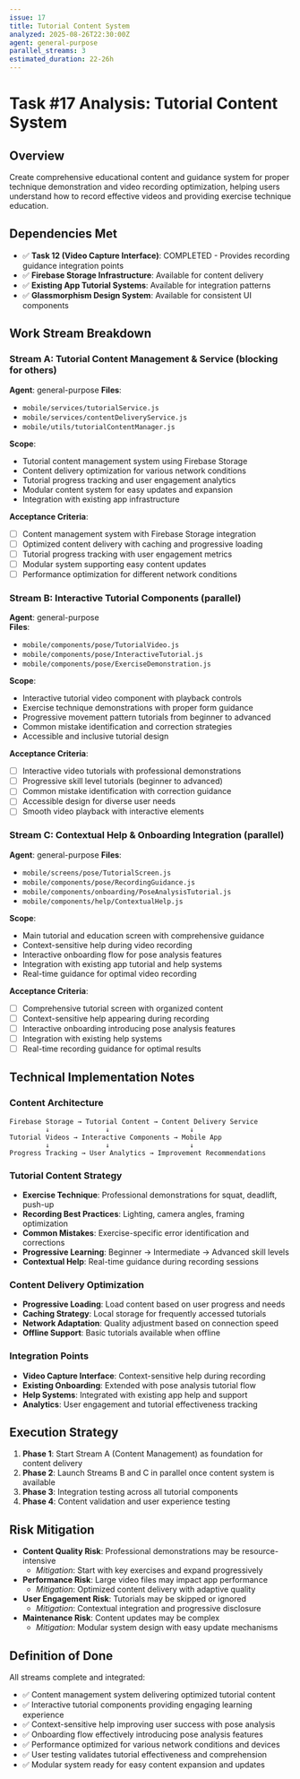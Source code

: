 ```yaml
---
issue: 17
title: Tutorial Content System
analyzed: 2025-08-26T22:30:00Z
agent: general-purpose
parallel_streams: 3
estimated_duration: 22-26h
---
```


# Task #17 Analysis: Tutorial Content System

## Overview
Create comprehensive educational content and guidance system for proper technique demonstration and video recording optimization, helping users understand how to record effective videos and providing exercise technique education.

## Dependencies Met
- ✅ **Task 12 (Video Capture Interface)**: COMPLETED - Provides recording guidance integration points
- ✅ **Firebase Storage Infrastructure**: Available for content delivery
- ✅ **Existing App Tutorial Systems**: Available for integration patterns
- ✅ **Glassmorphism Design System**: Available for consistent UI components

## Work Stream Breakdown

### Stream A: Tutorial Content Management & Service (blocking for others)
**Agent**: general-purpose
**Files**: 
- `mobile/services/tutorialService.js`
- `mobile/services/contentDeliveryService.js`
- `mobile/utils/tutorialContentManager.js`

**Scope**:
- Tutorial content management system using Firebase Storage
- Content delivery optimization for various network conditions
- Tutorial progress tracking and user engagement analytics
- Modular content system for easy updates and expansion
- Integration with existing app infrastructure

**Acceptance Criteria**:
- [ ] Content management system with Firebase Storage integration
- [ ] Optimized content delivery with caching and progressive loading
- [ ] Tutorial progress tracking with user engagement metrics
- [ ] Modular system supporting easy content updates
- [ ] Performance optimization for different network conditions

### Stream B: Interactive Tutorial Components (parallel)
**Agent**: general-purpose  
**Files**:
- `mobile/components/pose/TutorialVideo.js`
- `mobile/components/pose/InteractiveTutorial.js`
- `mobile/components/pose/ExerciseDemonstration.js`

**Scope**:
- Interactive tutorial video component with playback controls
- Exercise technique demonstrations with proper form guidance
- Progressive movement pattern tutorials from beginner to advanced
- Common mistake identification and correction strategies
- Accessible and inclusive tutorial design

**Acceptance Criteria**:
- [ ] Interactive video tutorials with professional demonstrations
- [ ] Progressive skill level tutorials (beginner to advanced)
- [ ] Common mistake identification with correction guidance
- [ ] Accessible design for diverse user needs
- [ ] Smooth video playback with interactive elements

### Stream C: Contextual Help & Onboarding Integration (parallel)
**Agent**: general-purpose
**Files**:
- `mobile/screens/pose/TutorialScreen.js`
- `mobile/components/pose/RecordingGuidance.js`
- `mobile/components/onboarding/PoseAnalysisTutorial.js`
- `mobile/components/help/ContextualHelp.js`

**Scope**:
- Main tutorial and education screen with comprehensive guidance
- Context-sensitive help during video recording
- Interactive onboarding flow for pose analysis features
- Integration with existing app tutorial and help systems
- Real-time guidance for optimal video recording

**Acceptance Criteria**:
- [ ] Comprehensive tutorial screen with organized content
- [ ] Context-sensitive help appearing during recording
- [ ] Interactive onboarding introducing pose analysis features
- [ ] Integration with existing help systems
- [ ] Real-time recording guidance for optimal results

## Technical Implementation Notes

### Content Architecture
```
Firebase Storage → Tutorial Content → Content Delivery Service
         ↓              ↓                    ↓
Tutorial Videos → Interactive Components → Mobile App
         ↓              ↓                    ↓
Progress Tracking → User Analytics → Improvement Recommendations
```

### Tutorial Content Strategy
- **Exercise Technique**: Professional demonstrations for squat, deadlift, push-up
- **Recording Best Practices**: Lighting, camera angles, framing optimization
- **Common Mistakes**: Exercise-specific error identification and corrections
- **Progressive Learning**: Beginner → Intermediate → Advanced skill levels
- **Contextual Help**: Real-time guidance during recording sessions

### Content Delivery Optimization
- **Progressive Loading**: Load content based on user progress and needs
- **Caching Strategy**: Local storage for frequently accessed tutorials
- **Network Adaptation**: Quality adjustment based on connection speed
- **Offline Support**: Basic tutorials available when offline

### Integration Points
- **Video Capture Interface**: Context-sensitive help during recording
- **Existing Onboarding**: Extended with pose analysis tutorial flow
- **Help Systems**: Integrated with existing app help and support
- **Analytics**: User engagement and tutorial effectiveness tracking

## Execution Strategy

1. **Phase 1**: Start Stream A (Content Management) as foundation for content delivery
2. **Phase 2**: Launch Streams B and C in parallel once content system is available
3. **Phase 3**: Integration testing across all tutorial components
4. **Phase 4**: Content validation and user experience testing

## Risk Mitigation

- **Content Quality Risk**: Professional demonstrations may be resource-intensive
  - *Mitigation*: Start with key exercises and expand progressively
- **Performance Risk**: Large video files may impact app performance
  - *Mitigation*: Optimized content delivery with adaptive quality
- **User Engagement Risk**: Tutorials may be skipped or ignored
  - *Mitigation*: Contextual integration and progressive disclosure
- **Maintenance Risk**: Content updates may be complex
  - *Mitigation*: Modular system design with easy update mechanisms

## Definition of Done

All streams complete and integrated:
- ✅ Content management system delivering optimized tutorial content
- ✅ Interactive tutorial components providing engaging learning experience
- ✅ Context-sensitive help improving user success with pose analysis
- ✅ Onboarding flow effectively introducing pose analysis features
- ✅ Performance optimized for various network conditions and devices
- ✅ User testing validates tutorial effectiveness and comprehension
- ✅ Modular system ready for easy content expansion and updates